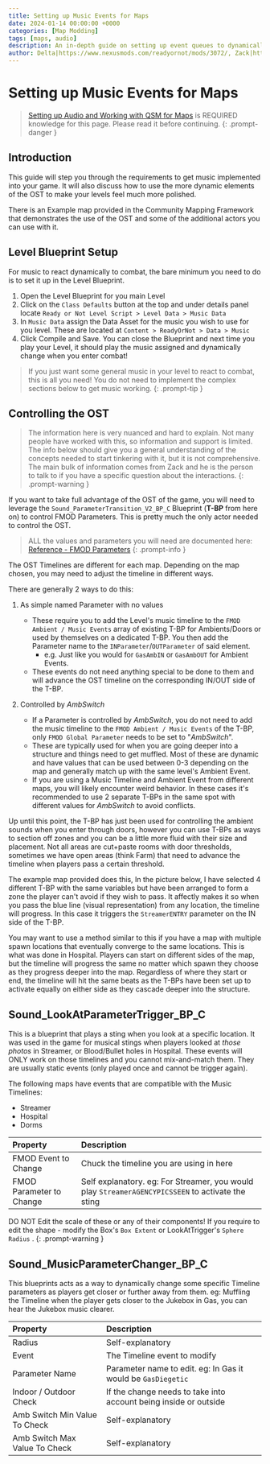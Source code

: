 ```yaml
---
title: Setting up Music Events for Maps
date: 2024-01-14 00:00:00 +0000
categories: [Map Modding]
tags: [maps, audio]
description: An in-depth guide on setting up event queues to dynamically change the music in your map. 
author: Delta|https://www.nexusmods.com/readyornot/mods/3072/, Zack|https://voidinteractive.net/, 
---
```


# Setting up Music Events for Maps

>[Setting up Audio and Working with QSM for Maps](posts/mapping_audio) is REQUIRED knowledge for this page. Please read it before continuing.
{: .prompt-danger }

## Introduction

This guide will step you through the requirements to get music implemented into your game. It will also discuss how to use the more dynamic elements of the OST to make your levels feel much more polished. 

There is an Example map provided in the Community Mapping Framework that demonstrates the use of the OST and some of the additional actors you can use with it.

## Level Blueprint Setup
 
For music to react dynamically to combat, the bare minimum you need to do is to set it up in the Level Blueprint. 

1. Open the Level Blueprint for you main Level
2. Click on the `Class Defaults` button at the top and under details panel locate `Ready or Not Level Script > Level Data > Music Data`
3. In `Music Data` assign the Data Asset for the music you wish to use for you level. These are located at `Content > ReadyOrNot > Data > Music`
4. Click Compile and Save. You can close the Blueprint and next time you play your Level, it should play the music assigned and dynamically change when you enter combat!

>If you just want some general music in your level to react to combat, this is all you need! You do not need to implement the complex sections below to get music working.
{: .prompt-tip }

## Controlling the OST

>The information here is very nuanced and hard to explain. Not many people have worked with this, so information and support is limited. The info below should give you a general understanding of the concepts needed to start tinkering with it, but it is not comprehensive. The main bulk of information comes from Zack and he is the person to talk to if you have a specific question about the interactions.
{: .prompt-warning }

If you want to take full advantage of the OST of the game, you will need to leverage the `Sound_ParameterTransition_V2_BP_C` Blueprint (**T-BP** from here on) to control FMOD Parameters. This is pretty much the only actor needed to control the OST.

>ALL the values and parameters you will need are documented here: [Reference - FMOD Parameters](/posts/reference_fmod_parameters)
{: .prompt-info }

The OST Timelines are different for each map. Depending on the map chosen, you may need to adjust the timeline in different ways. 

There are generally 2 ways to do this:

1. As simple named Parameter with no values
    * These require you to add the Level's music timeline to the `FMOD Ambient / Music Events` array of existing T-BP for Ambients/Doors or used by themselves on a dedicated T-BP. You then add the Parameter name to the `INParameter`/`OUTParameter` of said element.
        * e.g. Just like you would for `GasAmbIN` or `GasAmbOUT` for Ambient Events.
    * These events do not need anything special to be done to them and will advance the OST timeline on the corresponding IN/OUT side of the T-BP.
    
2. Controlled by _AmbSwitch_
    * If a Parameter is controlled by _AmbSwitch_, you do not need to add the music timeline to the `FMOD Ambient / Music Events` of the T-BP, only `FMOD Global Parameter` needs to be set to "_AmbSwitch_".
    * These are typically used for when you are going deeper into a structure and things need to get muffled. Most of these are dynamic and have values that can be used between 0-3 depending on the map and generally match up with the same level's Ambient Event.
    * If you are using a Music Timeline and Ambient Event from different maps, you will likely encounter weird behavior. In these cases it's recommended to use 2 separate T-BPs in the same spot with different values for _AmbSwitch_ to avoid conflicts.

Up until this point, the T-BP has just been used for controlling the ambient sounds when you enter through doors, however you can use T-BPs as ways to section off zones and you can be a little more fluid with their size and placement. Not all areas are cut+paste rooms with door thresholds, sometimes we have open areas (think Farm) that need to advance the timeline when players pass a certain threshold.

The example map provided does this, In the picture below, I have selected 4 different T-BP with the same variables but have been arranged to form a zone the player can't avoid if they wish to pass. It affectly makes it so when you pass the blue line (visual representation) from any location, the timeline will progress. In this case it triggers the `StreamerENTRY` parameter on the IN side of the T-BP. 

You may want to use a method similar to this if you have a map with multiple spawn locations that eventually converge to the same locations. This is what was done in Hospital. Players can start on different sides of the map, but the timeline will progress the same no matter which spawn they choose as they progress deeper into the map. Regardless of where they start or end, the timeline will hit the same beats as the T-BPs have been set up to activate equally on either side as they cascade deeper into the structure. 

## Sound_LookAtParameterTrigger_BP_C

This is a blueprint that plays a sting when you look at a specific location. It was used in the game for musical stings when players looked at _those photos_ in Streamer, or Blood/Bullet holes in Hospital. These events will ONLY work on those timelines and you cannot mix-and-match them. They are usually static events (only played once and cannot be trigger again).

The following maps have events that are compatible with the Music Timelines:
* Streamer
* Hospital
* Dorms

| Property | Description |
|:---|:---|
| FMOD Event to Change | Chuck the timeline you are using in here  |
| FMOD Parameter to Change | Self explanatory. eg: For Streamer, you would play `StreamerAGENCYPICSSEEN` to activate the sting |

DO NOT Edit the scale of these or any of their components! If you require to edit the shape - modify the Box's `Box Extent` or LookAtTrigger's `Sphere Radius` .
{: .prompt-warning }

## Sound_MusicParameterChanger_BP_C

This blueprints acts as a way to dynamically change some specific Timeline parameters as players get closer or further away from them. eg: Muffling the Timeline when the player gets closer to the Jukebox in Gas, you can hear the Jukebox music clearer.

| Property | Description |
|:---|:---|
| Radius | Self-explanatory  |
| Event | The Timeline event to modify |
| Parameter Name | Parameter name to edit. eg: In Gas it would be `GasDiegetic` |
| Indoor / Outdoor Check | If the change needs to take into account being inside or outside |
| Amb Switch Min Value To Check | Self-explanatory |
| Amb Switch Max Value To Check | Self-explanatory |
